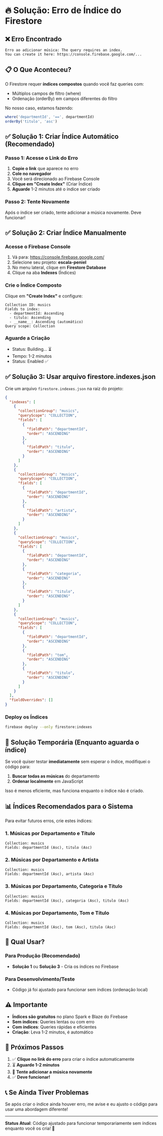 # 🔥 Solução: Erro de Índice do Firestore

## ❌ Erro Encontrado

```
Erro ao adicionar música: The query requires an index. 
You can create it here: https://console.firebase.google.com/...
```

## 📋 O Que Aconteceu?

O Firestore requer **índices compostos** quando você faz queries com:
- Múltiplos campos de filtro (where)
- Ordenação (orderBy) em campos diferentes do filtro

No nosso caso, estamos fazendo:
```typescript
where('departmentId', '==', departmentId)
orderBy('titulo', 'asc')
```

## ✅ Solução 1: Criar Índice Automático (Recomendado)

### Passo 1: Acesse o Link do Erro

1. **Copie o link** que aparece no erro
2. **Cole no navegador**
3. Você será direcionado ao Firebase Console
4. **Clique em "Create Index"** (Criar Índice)
5. **Aguarde** 1-2 minutos até o índice ser criado

### Passo 2: Tente Novamente

Após o índice ser criado, tente adicionar a música novamente. Deve funcionar!

## ✅ Solução 2: Criar Índice Manualmente

### Acesse o Firebase Console

1. Vá para: https://console.firebase.google.com/
2. Selecione seu projeto: **escala-peniel**
3. No menu lateral, clique em **Firestore Database**
4. Clique na aba **Indexes** (Índices)

### Crie o Índice Composto

Clique em **"Create Index"** e configure:

```
Collection ID: musics
Fields to index:
  - departmentId: Ascending
  - titulo: Ascending
  - __name__: Ascending (automático)
Query scope: Collection
```

### Aguarde a Criação

- Status: Building... ⏳
- Tempo: 1-2 minutos
- Status: Enabled ✅

## ✅ Solução 3: Usar arquivo firestore.indexes.json

Crie um arquivo `firestore.indexes.json` na raiz do projeto:

```json
{
  "indexes": [
    {
      "collectionGroup": "musics",
      "queryScope": "COLLECTION",
      "fields": [
        {
          "fieldPath": "departmentId",
          "order": "ASCENDING"
        },
        {
          "fieldPath": "titulo",
          "order": "ASCENDING"
        }
      ]
    },
    {
      "collectionGroup": "musics",
      "queryScope": "COLLECTION",
      "fields": [
        {
          "fieldPath": "departmentId",
          "order": "ASCENDING"
        },
        {
          "fieldPath": "artista",
          "order": "ASCENDING"
        }
      ]
    },
    {
      "collectionGroup": "musics",
      "queryScope": "COLLECTION",
      "fields": [
        {
          "fieldPath": "departmentId",
          "order": "ASCENDING"
        },
        {
          "fieldPath": "categoria",
          "order": "ASCENDING"
        },
        {
          "fieldPath": "titulo",
          "order": "ASCENDING"
        }
      ]
    },
    {
      "collectionGroup": "musics",
      "queryScope": "COLLECTION",
      "fields": [
        {
          "fieldPath": "departmentId",
          "order": "ASCENDING"
        },
        {
          "fieldPath": "tom",
          "order": "ASCENDING"
        },
        {
          "fieldPath": "titulo",
          "order": "ASCENDING"
        }
      ]
    }
  ],
  "fieldOverrides": []
}
```

### Deploy os Índices

```bash
firebase deploy --only firestore:indexes
```

## 🔧 Solução Temporária (Enquanto aguarda o índice)

Se você quiser testar **imediatamente** sem esperar o índice, modifiquei o código para:

1. **Buscar todas as músicas** do departamento
2. **Ordenar localmente** em JavaScript

Isso é menos eficiente, mas funciona enquanto o índice não é criado.

## 📊 Índices Recomendados para o Sistema

Para evitar futuros erros, crie estes índices:

### 1. Músicas por Departamento e Título
```
Collection: musics
Fields: departmentId (Asc), titulo (Asc)
```

### 2. Músicas por Departamento e Artista
```
Collection: musics
Fields: departmentId (Asc), artista (Asc)
```

### 3. Músicas por Departamento, Categoria e Título
```
Collection: musics
Fields: departmentId (Asc), categoria (Asc), titulo (Asc)
```

### 4. Músicas por Departamento, Tom e Título
```
Collection: musics
Fields: departmentId (Asc), tom (Asc), titulo (Asc)
```

## 🎯 Qual Usar?

### Para Produção (Recomendado)
- **Solução 1** ou **Solução 3** - Cria os índices no Firebase

### Para Desenvolvimento/Teste
- Código já foi ajustado para funcionar sem índices (ordenação local)

## ⚠️ Importante

- **Índices são gratuitos** no plano Spark e Blaze do Firebase
- **Sem índices**: Queries lentas ou com erro
- **Com índices**: Queries rápidas e eficientes
- **Criação**: Leva 1-2 minutos, é automático

## 🚀 Próximos Passos

1. ✅ **Clique no link do erro** para criar o índice automaticamente
2. ⏳ **Aguarde 1-2 minutos**
3. 🔄 **Tente adicionar a música novamente**
4. ✅ **Deve funcionar!**

## 📞 Se Ainda Tiver Problemas

Se após criar o índice ainda houver erro, me avise e eu ajusto o código para usar uma abordagem diferente!

---

**Status Atual**: Código ajustado para funcionar temporariamente sem índices enquanto você os cria! 🎉
